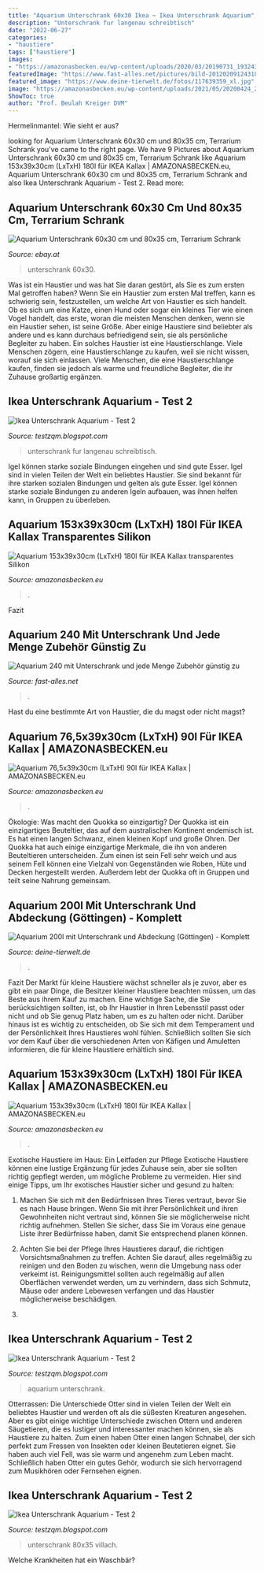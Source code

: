 ```yaml
---
title: "Aquarium Unterschrank 60x30 Ikea ~ Ikea Unterschrank Aquarium"
description: "Unterschrank fur langenau schreibtisch"
date: "2022-06-27"
categories:
- "haustiere"
tags: ["haustiere"]
images:
- "https://amazonasbecken.eu/wp-content/uploads/2020/03/20190731_193243-scaled.jpg"
featuredImage: "https://www.fast-alles.net/pictures/bild-20120209124318.jpg"
featured_image: "https://www.deine-tierwelt.de/fotos/117639359_xl.jpg"
image: "https://amazonasbecken.eu/wp-content/uploads/2021/05/20200424_215221-scaled.jpg"
ShowToc: true
author: "Prof. Beulah Kreiger DVM"
---
```



Hermelinmantel: Wie sieht er aus?

	

		
looking for Aquarium Unterschrank 60x30 cm und 80x35 cm, Terrarium Schrank you've came to the right page. We have 9 Pictures about Aquarium Unterschrank 60x30 cm und 80x35 cm, Terrarium Schrank like Aquarium 153x39x30cm (LxTxH) 180l für IKEA Kallax | AMAZONASBECKEN.eu, Aquarium Unterschrank 60x30 cm und 80x35 cm, Terrarium Schrank and also Ikea Unterschrank Aquarium - Test 2. Read more:
		
    
## Aquarium Unterschrank 60x30 Cm Und 80x35 Cm, Terrarium Schrank

<img loading=lazy src="https://www.media.teichpoint.de/4s/artikelbilder/eBay1600px/aquarium-unterschrank-budget-60x30-buche.jpg" onerror="this.onerror=null;this.src='https://tse1.mm.bing.net/th?id=OIP.hIbO_JBjIy-vDSFbsdhR7AHaHa&amp;pid=15.1';" alt="Aquarium Unterschrank 60x30 cm und 80x35 cm, Terrarium Schrank">

_Source: ebay.at_

>unterschrank 60x30. 

	

Was ist ein Haustier und was hat Sie daran gestört, als Sie es zum ersten Mal getroffen haben?
Wenn Sie ein Haustier zum ersten Mal treffen, kann es schwierig sein, festzustellen, um welche Art von Haustier es sich handelt. Ob es sich um eine Katze, einen Hund oder sogar ein kleines Tier wie einen Vogel handelt, das erste, woran die meisten Menschen denken, wenn sie ein Haustier sehen, ist seine Größe. Aber einige Haustiere sind beliebter als andere und es kann durchaus befriedigend sein, sie als persönliche Begleiter zu haben. Ein solches Haustier ist eine Haustierschlange. Viele Menschen zögern, eine Haustierschlange zu kaufen, weil sie nicht wissen, worauf sie sich einlassen. Viele Menschen, die eine Haustierschlange kaufen, finden sie jedoch als warme und freundliche Begleiter, die ihr Zuhause großartig ergänzen.

    
## Ikea Unterschrank Aquarium - Test 2

<img loading=lazy src="https://webimg.secondhandapp.com/w-i-mgl/5ca5cfe9cf905331fd35a346" onerror="this.onerror=null;this.src='https://tse1.mm.bing.net/th?id=OIP.7fseWEJ86g__uPJPqZsTDgHaNK&amp;pid=15.1';" alt="Ikea Unterschrank Aquarium - Test 2">

_Source: testzqm.blogspot.com_

>unterschrank fur langenau schreibtisch. 

	

Igel können starke soziale Bindungen eingehen und sind gute Esser.
Igel sind in vielen Teilen der Welt ein beliebtes Haustier. Sie sind bekannt für ihre starken sozialen Bindungen und gelten als gute Esser. Igel können starke soziale Bindungen zu anderen Igeln aufbauen, was ihnen helfen kann, in Gruppen zu überleben.

    
## Aquarium 153x39x30cm (LxTxH) 180l Für IKEA Kallax Transparentes Silikon

<img loading=lazy src="https://amazonasbecken.eu/wp-content/uploads/2020/03/FB_IMG_1583076800170.jpg" onerror="this.onerror=null;this.src='https://tse3.mm.bing.net/th?id=OIP.zP-kacAFscFL7Ngd5vPjaQHaEK&amp;pid=15.1';" alt="Aquarium 153x39x30cm (LxTxH) 180l für IKEA Kallax transparentes Silikon">

_Source: amazonasbecken.eu_

>. 

	

Fazit

    
## Aquarium 240 Mit Unterschrank Und Jede Menge Zubehör Günstig Zu

<img loading=lazy src="https://www.fast-alles.net/pictures/bild-20120209124318.jpg" onerror="this.onerror=null;this.src='https://tse3.mm.bing.net/th?id=OIP.VBQ19_YxGtFFO1z_3tmn4wEsDg&amp;pid=15.1';" alt="Aquarium 240 mit Unterschrank und jede Menge Zubehör günstig zu">

_Source: fast-alles.net_

>. 

	

Hast du eine bestimmte Art von Haustier, die du magst oder nicht magst?

    
## Aquarium 76,5x39x30cm (LxTxH) 90l Für IKEA Kallax | AMAZONASBECKEN.eu

<img loading=lazy src="https://amazonasbecken.eu/wp-content/uploads/2020/03/20190731_193243-scaled.jpg" onerror="this.onerror=null;this.src='https://tse4.mm.bing.net/th?id=OIP.Lp1F6bllxxxf2QtCuXf2EwHaEK&amp;pid=15.1';" alt="Aquarium 76,5x39x30cm (LxTxH) 90l für IKEA Kallax | AMAZONASBECKEN.eu">

_Source: amazonasbecken.eu_

>. 

	

Ökologie: Was macht den Quokka so einzigartig?
Der Quokka ist ein einzigartiges Beuteltier, das auf dem australischen Kontinent endemisch ist. Es hat einen langen Schwanz, einen kleinen Kopf und große Ohren. Der Quokka hat auch einige einzigartige Merkmale, die ihn von anderen Beuteltieren unterscheiden. Zum einen ist sein Fell sehr weich und aus seinem Fell können eine Vielzahl von Gegenständen wie Roben, Hüte und Decken hergestellt werden. Außerdem lebt der Quokka oft in Gruppen und teilt seine Nahrung gemeinsam.

    
## Aquarium 200l Mit Unterschrank Und Abdeckung (Göttingen) - Komplett

<img loading=lazy src="https://www.deine-tierwelt.de/fotos/117639359_xl.jpg" onerror="this.onerror=null;this.src='https://tse2.mm.bing.net/th?id=OIP.V_9ljdyBqycxtuuOwE7F9wHaLj&amp;pid=15.1';" alt="Aquarium 200l mit Unterschrank und Abdeckung (Göttingen) - Komplett">

_Source: deine-tierwelt.de_

>. 

	

Fazit
Der Markt für kleine Haustiere wächst schneller als je zuvor, aber es gibt ein paar Dinge, die Besitzer kleiner Haustiere beachten müssen, um das Beste aus ihrem Kauf zu machen. Eine wichtige Sache, die Sie berücksichtigen sollten, ist, ob Ihr Haustier in Ihren Lebensstil passt oder nicht und ob Sie genug Platz haben, um es zu halten oder nicht. Darüber hinaus ist es wichtig zu entscheiden, ob Sie sich mit dem Temperament und der Persönlichkeit Ihres Haustieres wohl fühlen. Schließlich sollten Sie sich vor dem Kauf über die verschiedenen Arten von Käfigen und Amuletten informieren, die für kleine Haustiere erhältlich sind.

    
## Aquarium 153x39x30cm (LxTxH) 180l Für IKEA Kallax | AMAZONASBECKEN.eu

<img loading=lazy src="https://amazonasbecken.eu/wp-content/uploads/2021/05/20200424_215221-scaled.jpg" onerror="this.onerror=null;this.src='https://tse3.mm.bing.net/th?id=OIP.xKX3ZMMp7gWI2Swlu9caMwHaEK&amp;pid=15.1';" alt="Aquarium 153x39x30cm (LxTxH) 180l für IKEA Kallax | AMAZONASBECKEN.eu">

_Source: amazonasbecken.eu_

>. 

	

Exotische Haustiere im Haus: Ein Leitfaden zur Pflege
Exotische Haustiere können eine lustige Ergänzung für jedes Zuhause sein, aber sie sollten richtig gepflegt werden, um mögliche Probleme zu vermeiden. Hier sind einige Tipps, um Ihr exotisches Haustier sicher und gesund zu halten:
1. Machen Sie sich mit den Bedürfnissen Ihres Tieres vertraut, bevor Sie es nach Hause bringen. Wenn Sie mit ihrer Persönlichkeit und ihren Gewohnheiten nicht vertraut sind, können Sie sie möglicherweise nicht richtig aufnehmen. Stellen Sie sicher, dass Sie im Voraus eine genaue Liste ihrer Bedürfnisse haben, damit Sie entsprechend planen können.

2. Achten Sie bei der Pflege Ihres Haustieres darauf, die richtigen Vorsichtsmaßnahmen zu treffen. Achten Sie darauf, alles regelmäßig zu reinigen und den Boden zu wischen, wenn die Umgebung nass oder verkeimt ist. Reinigungsmittel sollten auch regelmäßig auf allen Oberflächen verwendet werden, um zu verhindern, dass sich Schmutz, Mäuse oder andere Lebewesen verfangen und das Haustier möglicherweise beschädigen.

3.

    
## Ikea Unterschrank Aquarium - Test 2

<img loading=lazy src="https://lh3.googleusercontent.com/proxy/_z1pku7oXrUswYue84GXOM8W9fN0kezHBrYN_9mVVz7P1e3DeO0CUfUVeendo601g5BUAcyDbQl8gpo6PmFelOwDv5Fm=s0-d" onerror="this.onerror=null;this.src='https://tse2.mm.bing.net/th?id=OIP.UeNRM11FSn1A4MJpmAS5bQHaFF&amp;pid=15.1';" alt="Ikea Unterschrank Aquarium - Test 2">

_Source: testzqm.blogspot.com_

>aquarium unterschrank. 

	

Otterrassen: Die Unterschiede
Otter sind in vielen Teilen der Welt ein beliebtes Haustier und werden oft als die süßesten Kreaturen angesehen. Aber es gibt einige wichtige Unterschiede zwischen Ottern und anderen Säugetieren, die es lustiger und interessanter machen können, sie als Haustiere zu halten. Zum einen haben Otter einen langen Schnabel, der sich perfekt zum Fressen von Insekten oder kleinen Beutetieren eignet. Sie haben auch viel Fell, was sie warm und angenehm zum Leben macht. Schließlich haben Otter ein gutes Gehör, wodurch sie sich hervorragend zum Musikhören oder Fernsehen eignen.

    
## Ikea Unterschrank Aquarium - Test 2

<img loading=lazy src="https://webimg.secondhandapp.com/w-i-mgl/5cc715996d68a814f675ad7d" onerror="this.onerror=null;this.src='https://tse3.mm.bing.net/th?id=OIP.Pkf-fmdFiUoz57UGzb7o_wHaJ4&amp;pid=15.1';" alt="Ikea Unterschrank Aquarium - Test 2">

_Source: testzqm.blogspot.com_

>unterschrank 80x35 villach. 

	

Welche Krankheiten hat ein Waschbär?

